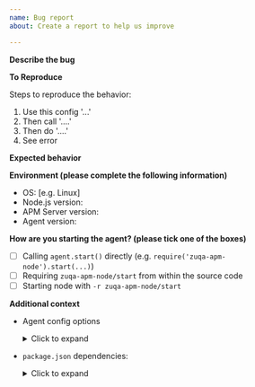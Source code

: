 ```yaml
---
name: Bug report
about: Create a report to help us improve

---
```


**Describe the bug**

<!-- A clear and concise description of what the bug is. -->

**To Reproduce**

Steps to reproduce the behavior: <!-- replace example steps below -->
1. Use this config '...'
2. Then call '....'
3. Then do '....'
4. See error

**Expected behavior**

<!-- A clear and concise description of what you expected to happen. -->

**Environment (please complete the following information)**

- OS: [e.g. Linux]
- Node.js version:
- APM Server version:
- Agent version:

**How are you starting the agent? (please tick one of the boxes)**

- [ ] Calling `agent.start()` directly (e.g. `require('zuqa-apm-node').start(...)`)
- [ ] Requiring `zuqa-apm-node/start` from within the source code
- [ ] Starting node with `-r zuqa-apm-node/start`

**Additional context**

<!-- Add any other context about the problem here. -->

- Agent config options <!-- be careful not to post sensitive information -->
  <details>
    <summary>Click to expand</summary>

    ```
    replace this line with your agent config options
    ```
  </details>
- `package.json` dependencies:
  <details>
    <summary>Click to expand</summary>

    ```
    replace this line with your dependencies section from package.json
    ```
  </details>
